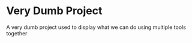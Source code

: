 # Very Dumb Project

A very dumb project used to display what we can do using multiple tools
together
